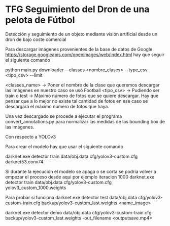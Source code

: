 # TFG Seguimiento del Dron de una pelota de Fútbol
Detección y seguimiento de un objeto mediante visión artificial desde un dron de bajo coste comercial

Para descargar imágenes provenientes de la base de datos de Google https://storage.googleapis.com/openimages/web/index.html hay que seguir el siguiente comando

python main.py downloader --classes <nombre_clases> --type_csv <tipo_csv> --limit <numero>

<classes_name> -> Poner el nombre de la clase que queremos descargar las imágenes en nuestro caso se usó Football
<tipo_csv> -> Pudiendo ser train o test
<number> -> Máximo número de fotos que se quiere descargar. Hay que pensar que a lo mejor no existe tal cantidad de fotos en ese caso se descargará el máximo número de fotos que haya.

Una vez descargado se procede a ejecutar el programa convert_annotations.py para normalizar las medidas de las bounding box de las imágenes.

Con respecto a YOLOv3

Para crear el modelo hay que usar el siguiente comando

darknet.exe detector train data/obj.data cfg/yolov3-custom.cfg darknet53.conv74

Si durante la ejecución el modelo se apaga o se corta se podría volver a empezar el proceso desde aqui por ejemplo iteracion 1000
darknet.exe detector train data/obj.data cfg/yolov3-custom.cfg yolov3_custom_1000.weights

Para probar si funciona
darknet.exe detector test data/obj.data cfg/yolov3-custom-train.cfg backup/yolov3-custom_last.weights <name_image> 

darknet.exe detector demo data/obj.data cfg/yolov3-custom-train.cfg backup/yolov3-custom_last.weights <pathvideo> -out_filename <outputsave.mp4>